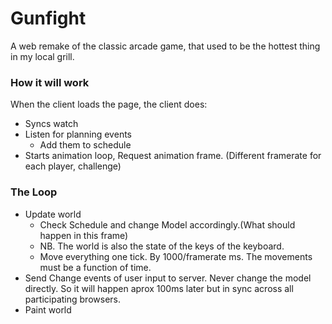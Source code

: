 
# Gunfight

A web remake of the classic arcade game, that used to be the hottest thing in my local grill.

### How it will work
 
When the client loads the page, the client does:

* Syncs watch
* Listen for planning events
  * Add them to schedule
* Starts animation loop, Request animation frame. (Different framerate for each player, challenge)

### The Loop
    
* Update world
   * Check Schedule and change Model accordingly.(What should happen in this frame)
   * NB. The world is also the state of the keys of the keyboard.    
   * Move everything one tick. By 1000/framerate ms. The movements must be a function of time.
* Send Change events of user input to server. Never change the model directly. So it will happen aprox 100ms later but in sync across all participating browsers. 
* Paint world

